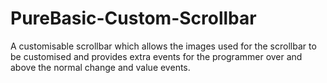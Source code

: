 # PureBasic-Custom-Scrollbar

A customisable scrollbar which allows the images used for the scrollbar to be customised and provides extra events for the programmer over and above the normal change and value events.
